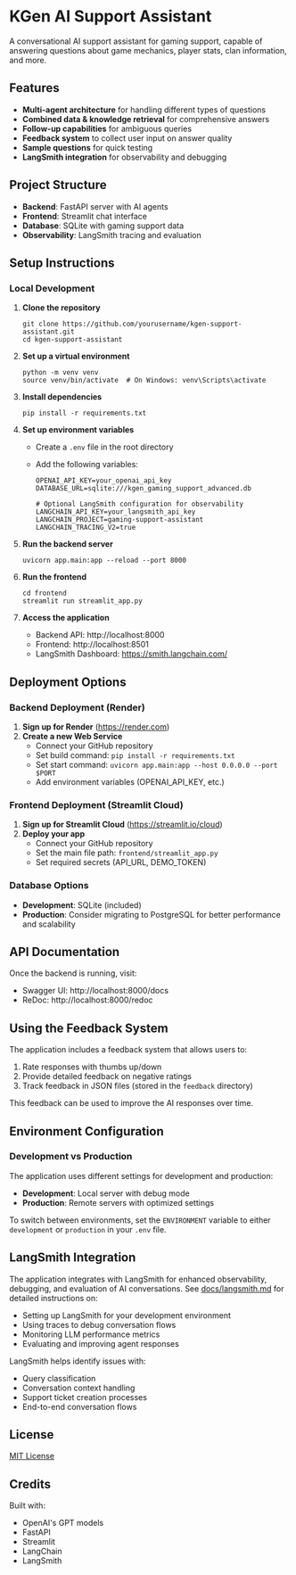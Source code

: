 # KGen AI Support Assistant

A conversational AI support assistant for gaming support, capable of answering questions about game mechanics, player stats, clan information, and more.

## Features

- **Multi-agent architecture** for handling different types of questions
- **Combined data & knowledge retrieval** for comprehensive answers
- **Follow-up capabilities** for ambiguous queries
- **Feedback system** to collect user input on answer quality
- **Sample questions** for quick testing
- **LangSmith integration** for observability and debugging

## Project Structure

- **Backend**: FastAPI server with AI agents
- **Frontend**: Streamlit chat interface
- **Database**: SQLite with gaming support data
- **Observability**: LangSmith tracing and evaluation

## Setup Instructions

### Local Development

1. **Clone the repository**

   ```
   git clone https://github.com/yourusername/kgen-support-assistant.git
   cd kgen-support-assistant
   ```

2. **Set up a virtual environment**

   ```
   python -m venv venv
   source venv/bin/activate  # On Windows: venv\Scripts\activate
   ```

3. **Install dependencies**

   ```
   pip install -r requirements.txt
   ```

4. **Set up environment variables**

   - Create a `.env` file in the root directory
   - Add the following variables:

     ```
     OPENAI_API_KEY=your_openai_api_key
     DATABASE_URL=sqlite:///kgen_gaming_support_advanced.db

     # Optional LangSmith configuration for observability
     LANGCHAIN_API_KEY=your_langsmith_api_key
     LANGCHAIN_PROJECT=gaming-support-assistant
     LANGCHAIN_TRACING_V2=true
     ```

5. **Run the backend server**

   ```
   uvicorn app.main:app --reload --port 8000
   ```

6. **Run the frontend**

   ```
   cd frontend
   streamlit run streamlit_app.py
   ```

7. **Access the application**
   - Backend API: http://localhost:8000
   - Frontend: http://localhost:8501
   - LangSmith Dashboard: https://smith.langchain.com/

## Deployment Options

### Backend Deployment (Render)

1. **Sign up for Render** (https://render.com)
2. **Create a new Web Service**
   - Connect your GitHub repository
   - Set build command: `pip install -r requirements.txt`
   - Set start command: `uvicorn app.main:app --host 0.0.0.0 --port $PORT`
   - Add environment variables (OPENAI_API_KEY, etc.)

### Frontend Deployment (Streamlit Cloud)

1. **Sign up for Streamlit Cloud** (https://streamlit.io/cloud)
2. **Deploy your app**
   - Connect your GitHub repository
   - Set the main file path: `frontend/streamlit_app.py`
   - Set required secrets (API_URL, DEMO_TOKEN)

### Database Options

- **Development**: SQLite (included)
- **Production**: Consider migrating to PostgreSQL for better performance and scalability

## API Documentation

Once the backend is running, visit:

- Swagger UI: http://localhost:8000/docs
- ReDoc: http://localhost:8000/redoc

## Using the Feedback System

The application includes a feedback system that allows users to:

1. Rate responses with thumbs up/down
2. Provide detailed feedback on negative ratings
3. Track feedback in JSON files (stored in the `feedback` directory)

This feedback can be used to improve the AI responses over time.

## Environment Configuration

### Development vs Production

The application uses different settings for development and production:

- **Development**: Local server with debug mode
- **Production**: Remote servers with optimized settings

To switch between environments, set the `ENVIRONMENT` variable to either `development` or `production` in your `.env` file.

## LangSmith Integration

The application integrates with LangSmith for enhanced observability, debugging, and evaluation of AI conversations. See [docs/langsmith.md](docs/langsmith.md) for detailed instructions on:

- Setting up LangSmith for your development environment
- Using traces to debug conversation flows
- Monitoring LLM performance metrics
- Evaluating and improving agent responses

LangSmith helps identify issues with:

- Query classification
- Conversation context handling
- Support ticket creation processes
- End-to-end conversation flows

## License

[MIT License](LICENSE)

## Credits

Built with:

- OpenAI's GPT models
- FastAPI
- Streamlit
- LangChain
- LangSmith

